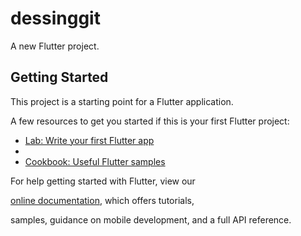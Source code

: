 # dessinggit
A new Flutter project. 
## Getting Started 
This project is a starting point for a Flutter application.

A few resources to get you started if this is your first Flutter project:

- [Lab: Write your first Flutter app](https://flutter.dev/docs/get-started/codelab)
- 
- [Cookbook: Useful Flutter samples](https://flutter.dev/docs/cookbook)

For help getting started with Flutter, view our

[online documentation](https://flutter.dev/docs), which offers tutorials,

samples, guidance on mobile development, and a full API reference.
